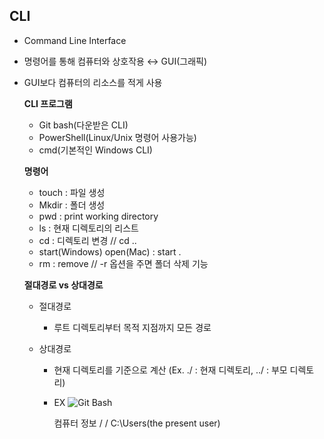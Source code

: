 ## CLI

- Command Line Interface

- 명령어를 통해 컴퓨터와 상호작용 ↔ GUI(그래픽)

- GUI보다 컴퓨터의 리소스를 적게 사용

  **CLI 프로그램**

  - Git bash(다운받은 CLI)
  - PowerShell(Linux/Unix 명령어 사용가능)
  - cmd(기본적인 Windows CLI)

  **명령어**

  - touch : 파일 생성
  - Mkdir : 폴더 생성
  - pwd : print working directory
  - ls : 현재 디렉토리의 리스트
  - cd : 디렉토리 변경 // cd ..
  - start(Windows) open(Mac) : start .
  - rm : remove // -r 옵션을 주면 폴더 삭제 기능

  **절대경로 vs 상대경로**

  - 절대경로

    - 루트 디렉토리부터 목적 지점까지 모든 경로

  - 상대경로

    - 현재 디렉토리를 기준으로 계산 (Ex. ./ : 현재 디렉토리, ../ : 부모 디렉토리)

    - EX ![Git Bash](1.CLI.assets/CLI.png)

      컴퓨터 정보                    /                  / C:\Users\(the present user)